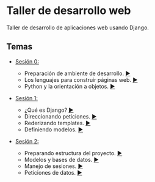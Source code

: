 # Taller de desarrollo web

Taller de desarrollo de aplicaciones web usando Django.

## Temas
+ [Sesión 0:](https://github.com/sborquez/TallerDesarrolloWeb/sesion0) 
    + Preparación de ambiente de desarrollo. [:arrow_forward:](https://github.com/sborquez/TallerDesarrolloWeb/sesion0/)
    + Los lenguajes para construir páginas web. [:arrow_forward:](https://github.com/sborquez/TallerDesarrolloWeb/sesion0/)
    + Python y la orientación a objetos. [:arrow_forward:](https://github.com/sborquez/TallerDesarrolloWeb/sesion0/)

+ [Sesión 1:](https://github.com/sborquez/TallerDesarrolloWeb/sesion1)
    + ¿Qué es Django? [:arrow_forward:](https://github.com/sborquez/TallerDesarrolloWeb/sesion1)
    + Direccionando peticiones. [:arrow_forward:](https://github.com/sborquez/TallerDesarrolloWeb/sesion1)
    + Rederizando templates. [:arrow_forward:](https://github.com/sborquez/TallerDesarrolloWeb/sesion1)
    + Definiendo modelos. [:arrow_forward:](https://github.com/sborquez/TallerDesarrolloWeb/sesion1)

+ [Sesión 2:](https://github.com/sborquez/TallerDesarrolloWeb/sesion2)
    + Preparando estructura del proyecto. [:arrow_forward:](https://github.com/sborquez/TallerDesarrolloWeb/sesion2)
    + Modelos y bases de datos. [:arrow_forward:](https://github.com/sborquez/TallerDesarrolloWeb/sesion2)
    + Manejo de sesiones. [:arrow_forward:](https://github.com/sborquez/TallerDesarrolloWeb/sesion2)
    + Peticiones de datos. [:arrow_forward:](https://github.com/sborquez/TallerDesarrolloWeb/sesion2)

